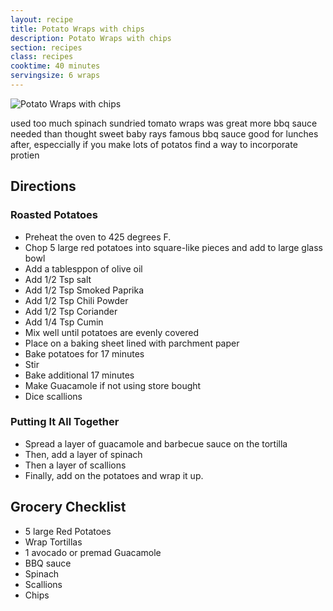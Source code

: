 ```yaml
---
layout: recipe
title: Potato Wraps with chips
description: Potato Wraps with chips
section: recipes
class: recipes
cooktime: 40 minutes
servingsize: 6 wraps
---
```


![Potato Wraps with chips](https://i0.wp.com/wellandfull.com/wp-content/uploads/2016/12/wellandfull-19.jpg?resize=2497%2C3745&ssl=1 "Potato Wraps with chips")

used too much spinach
sundried tomato wraps was great
more bbq sauce needed than thought
sweet baby rays famous bbq sauce
good for lunches after, especcially if you make lots of potatos
find a way to incorporate protien

## Directions
### Roasted Potatoes
* Preheat the oven to 425 degrees F.
* Chop 5 large red potatoes into square-like pieces and add to large glass bowl
* Add a tablesppon of olive oil
* Add 1/2 Tsp salt
* Add 1/2 Tsp Smoked Paprika
* Add 1/2 Tsp Chili Powder
* Add 1/2 Tsp Coriander
* Add 1/4 Tsp Cumin
* Mix well until potatoes are evenly covered
* Place on a baking sheet lined with parchment paper
* Bake potatoes for 17 minutes
* Stir
* Bake additional 17 minutes
* Make Guacamole if not using store bought
* Dice scallions

### Putting It All Together
* Spread a layer of guacamole and barbecue sauce on the tortilla
* Then, add a layer of spinach
* Then a layer of scallions
* Finally, add on the potatoes and wrap it up.

## Grocery Checklist
* 5 large Red Potatoes
* Wrap Tortillas
* 1 avocado or premad Guacamole
* BBQ sauce
* Spinach
* Scallions
* Chips